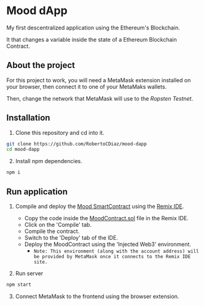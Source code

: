 # Mood dApp

My first descentralized application using the Ethereum's Blockchain.

It that changes a variable inside the state of a Ethereum Blockchain Contract.

## About the project

For this project to work, you will need a MetaMask extension installed on your browser, then connect it to one of your MetaMaks wallets.

Then, change the network that MetaMask will use to the *Ropsten Testnet*.

## Installation

1. Clone this repository and cd into it.

```bash
git clone https://github.com/RobertoCDiaz/mood-dapp
cd mood-dapp
```

2. Install npm dependencies.

```bash
npm i
```

## Run application

1. Compile and deploy the [Mood SmartContract](MoodContract.sol) using the [Remix IDE](remix.ethereum.org/#).

    - Copy the code inside the [MoodContract.sol](MoodContract.sol) file in the Remix IDE.
    - Click on the 'Compile' tab.
    - Compile the contract.
    - Switch to the 'Deploy' tab of the IDE.
    - Deploy the MoodContract using the 'Injected Web3' environment.
        - `Note: This environment (along with the account address) will be provided by MetaMask once it connects to the Remix IDE site.`

2. Run server

```bash
npm start
```

3. Connect MetaMask to the frontend using the browser extension.
